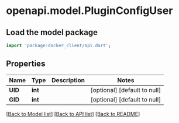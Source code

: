 # openapi.model.PluginConfigUser

## Load the model package
```dart
import 'package:docker_client/api.dart';
```

## Properties
Name | Type | Description | Notes
------------ | ------------- | ------------- | -------------
**UID** | **int** |  | [optional] [default to null]
**GID** | **int** |  | [optional] [default to null]

[[Back to Model list]](../README.md#documentation-for-models) [[Back to API list]](../README.md#documentation-for-api-endpoints) [[Back to README]](../README.md)



